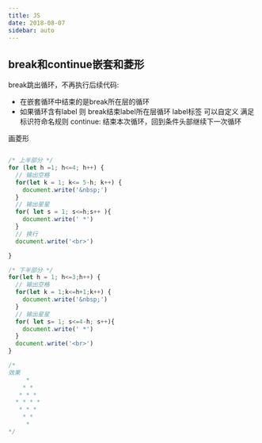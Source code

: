 ```yaml
---
title: JS
date: 2018-08-07
sidebar: auto
---
```


## break和continue嵌套和菱形

break跳出循环，不再执行后续代码:
- 在嵌套循环中结束的是break所在层的循环
- 如果循环含有label 则 break结束label所在层循环 label标签 可以自定义 满足标识符命名规则
continue: 结束本次循环，回到条件头部继续下一次循环

画菱形

```js

/* 上半部分 */
for (let h =1; h<=4; h++) {
  // 输出空格
  for(let k = 1; k<= 5-h; k++) {
    document.write('&nbsp;')
  }
  // 输出星星
  for( let s = 1; s<=h;s++ ){
    document.write(' *')
  }
  // 换行
  document.write('<br>')

}

/* 下半部分 */
for(let h = 1; h<=3;h++) {
  // 输出空格
  for(let k = 1;k<=h+1;k++) {
    document.write('&nbsp;')
  }
  // 输出星星
  for( let s= 1; s<=4-h; s++){
    document.write(' *')
  }
  document.write('<br>')
}

/*
效果
     *
    * *
   * * *
  * * * *
   * * *
    * *
     *
*/
```

